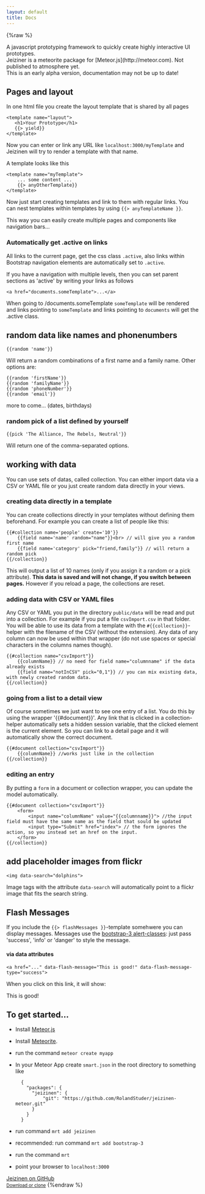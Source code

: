 ```yaml
---
layout: default
title: Docs
---
```


{%raw %}
<div class="lead">
A javascript prototyping framework to quickly create  highly interactive UI prototypes.
</div>
Jeiziner is a meteorite package for [Meteor.js](http://meteor.com). Not published to atmosphere yet.

<div class="alert alert-warning">
This is an early alpha version, documentation may not be up to date!
</div>

<a name="Layout" id="Layout"> </a>

## Pages and layout

In one html file you create the layout template that is shared by all pages

	<template name="layout">
	   <h1>Your Prototype</h1>
	   {{> yield}}
	</template>

Now you can enter or link any URL like `localhost:3000/myTemplate` and Jeizinen will try to render a template with that name.

A template looks like this

	<template name="myTemplate">
		... some content ...
		{{> anyOtherTemplate}}
	</template>

Now just start creating templates and link to them with regular links. You can nest templates within templates by using `{{> anyTemplateName }}`.

This way you can easily create multiple pages and components like navigation bars...

<!-- Wait for bug from iron router to resolve: https://github.com/EventedMind/iron-router/issues/606 -->
<!-- ### multiple layouts 

You can use multiple layouts:
	
In your main `html` put {{> renderLayout}} instead of {{> renderPage }}. Then create a template that contains {{> renderPage}} like:
	
	<template name="layoutName">
		... some navigation or stuff ...
		{{> renderPage }}
	</template>

Now you can navigate to page like `/layoutName/pageName` and the template (pageName) will be surrounded by the layout (layoutName).

Note: You cannot render a layout without a template. -->

### Automatically get .active on links

All links to the current page, get the css class `.active`, also links within Bootstrap navigation elements are automatically set to `.active`.

If you have a navigation with multiple levels, then you can set parent sections as 'active' by writing your links as follows

    <a href="documents.someTemplate">...</a>

When going to /documents.someTemplate `someTemplate` will be rendered and links pointing to `someTemplate` and links pointing to `documents` will get the .active class.

<a name="Mockdata"> </a> 

## random data like names and phonenumbers

	{{random 'name'}}

Will return a random combinations of a first name and a family name. Other options are:

	{{random 'firstName'}}
	{{random 'familyName'}}
	{{random 'phoneNumber'}}
	{{random 'email'}}

more to come... (dates, birthdays)

### random pick of a list defined by yourself

	{{pick 'The Alliance, The Rebels, Neutral'}}

Will return one of the comma-separated options.

## working with data

You can use sets of datas, called collection. You can either import data via a CSV or YAML file or you just create random data directly in your views.

### creating data directly in a template

You can create collections directly in your templates without defining them beforehand. For example you can create a list of people like this:

	{{#collection name='people' create='10'}}
		{{field name='name' random="name"}}<br> // will give you a random first name
		{{field name='category' pick="friend,family"}} // will return a random pick
	{{/collection}}

This will output a list of 10 names (only if you assign it a random or a pick attribute). **This data is saved and will not change, if you switch between pages.** However if you reload a page, the collections are reset.

<a name="importData"> </a>

### adding data with CSV or YAML files

Any CSV or YAML you put in the directory `public/data` will be read and put into a collection. For example if you put a file `csvImport.csv` in that folder. You will be able to use its data from a template with the `#{{collection}}`-helper with the filename of the CSV (without the extension). Any data of any column can now be used within that wrapper (do not use spaces or special characters in the columns names though).

	{{#collection name="csvImport"}}
		{{columnName}} // no need for field name="columnname" if the data already exists
		{{field name="notInCSV" pick="0,1"}} // you can mix existing data, with newly created random data.
	{{/collection}}

### going from a list to a detail view

Of course sometimes we just want to see one entry of a list. You do this by using the wrapper '{{#document}}'. Any link that is clicked in a collection-helper automatically sets a hidden session variable, that the clicked element is the current element. So you can link to a detail page and it will automatically show the correct document.

	{{#document collection="csvImport"}}
		{{columnName}} //works just like in the collection 
	{{/collection}}


### editing an entry

By putting a `form` in a document or collection wrapper, you can update the model automatically. 

	{{#document collection="csvImport"}}
		<form>
			<input name="columnName" value="{{columnname}}"> //the input field must have the same name as the field that sould be updated
			<input type="Submit" href="index"> // the form ignores the action, so you instead set an href on the input.
		</form>
	{{/collection}}



<a name="Image Placeholders"> </a> 	

## add placeholder images from flickr

	<img data-search="dolphins">

Image tags with the attribute `data-search` will automatically point to a flickr image that fits the search string.

<!-- I think this currently does not work -->
<!-- If you a picture does not fit your need, alt-click on it, it will be replaced by the next one.
 -->
<a name="Flash Messages"> </a> 		

## Flash Messages

If you include the `{{> flashMessages }}`-template somehwere you can display messages.
Messages use the [bootstrap-3 alert-classes](http://getbootstrap.com/components/#alerts): just pass 'success', 'info' or 'danger' to style the message.

#### via data attributes

	<a href="..." data-flash-message="This is good!" data-flash-message-type="success">

When you click on this link, it will show:

<div class="alert alert-success">This is good!</div>

<a name="Get Started"> </a>

## To get started…


- Install [Meteor.js](http://meteor.com)
- Install [Meteorite](https://github.com/oortcloud/meteorite).
- run the command `meteor create myapp`
- In your Meteor App create `smart.json` in the root directory to something like

		{
		  "packages": {
		  	"jeizinen": {
		  		"git": "https://github.com/RolandStuder/jeizinen-meteor.git"
		  	}
		  }
		}

- run command `mrt add jeizinen`
- recommended: run command `mrt add bootstrap-3`
- run the command `mrt`
- point your browser to `localhost:3000`

<a href="https://github.com/RolandStuder/jeizinen-meteor" class="btn btn-success btn-block">Jeizinen on GitHub <br><small>Download or clone</small></a>
{%endraw %}